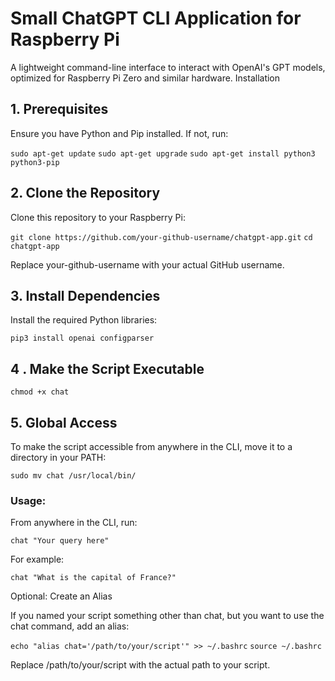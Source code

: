 # Small ChatGPT CLI Application for Raspberry Pi

A lightweight command-line interface to interact with OpenAI's GPT models, optimized for Raspberry Pi Zero and similar hardware.
Installation
## 1. Prerequisites

Ensure you have Python and Pip installed. If not, run:

  `sudo apt-get update`
  `sudo apt-get upgrade`
  `sudo apt-get install python3 python3-pip`

## 2. Clone the Repository

Clone this repository to your Raspberry Pi:

  `git clone https://github.com/your-github-username/chatgpt-app.git`
  `cd chatgpt-app`

Replace your-github-username with your actual GitHub username.

## 3. Install Dependencies

Install the required Python libraries:

  `pip3 install openai configparser`

## 4 . Make the Script Executable

  `chmod +x chat`

## 5. Global Access

To make the script accessible from anywhere in the CLI, move it to a directory in your PATH:

  `sudo mv chat /usr/local/bin/`

### Usage:

From anywhere in the CLI, run:

  `chat "Your query here"`

For example:

  `chat "What is the capital of France?"`

Optional: Create an Alias

If you named your script something other than chat, but you want to use the chat command, add an alias:

  `echo "alias chat='/path/to/your/script'" >> ~/.bashrc`
  `source ~/.bashrc`

Replace /path/to/your/script with the actual path to your script.
